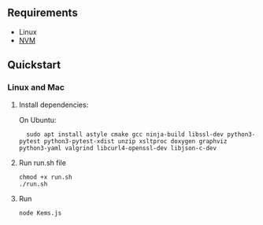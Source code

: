 ## Requirements

- Linux 
- [NVM](https://4geeks.com/how-to/install-nvm-linux)

## Quickstart

### Linux and Mac

1. Install dependencies:

	On Ubuntu:
		
		 sudo apt install astyle cmake gcc ninja-build libssl-dev python3-pytest python3-pytest-xdist unzip xsltproc doxygen graphviz python3-yaml valgrind libcurl4-openssl-dev libjson-c-dev

2. Run run.sh file

	```
	chmod +x run.sh
	./run.sh
	```
3. Run 

	```bash
	node Kems.js
	```
